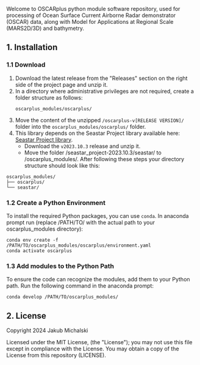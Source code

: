 Welcome to OSCARplus python module software repository, used for processing of Ocean Surface Current Airborne Radar demonstrator (OSCAR) data, along with Model for Applications at Regional Scale (MARS2D/3D) and bathymetry.

## 1. Installation
### 1.1 Download
1. Download the latest release from the "Releases" section on the right side of the project page and unzip it.
2. In a directory where administrative privileges are not required, create a folder structure as follows:
   ```
   oscarplus_modules/oscarplus/
   ```
3. Move the content of the unzipped `/oscarplus-v[RELEASE VERSION]/` folder into the `oscarplus_modules/oscarplus/` folder.
4. This library depends on the Seastar Project library available here: [Seastar Project library](https://github.com/ACHMartin/seastar_project).
   - Download the `v2023.10.3` release and unzip it.
   - Move the folder /seastar_project-2023.10.3/seastar/ to /oscarplus_modules/.
After following these steps your directory structure should look like this:
```
oscarplus_modules/
├── oscarplus/
└── seastar/
```
### 1.2 Create a Python Environment
To install the required Python packages, you can use `conda`. In anaconda prompt run (replace /PATH/TO/ with the actual path to your oscarplus_modules directory):
```
conda env create -f /PATH/TO/oscarplus_modules/oscarplus/environment.yaml
conda activate oscarplus
```
### 1.3 Add modules to the Python Path
To ensure the code can recognize the modules, add them to your Python path. Run the following command in the anaconda prompt:
```
conda develop /PATH/TO/oscarplus_modules/
```
## 2. License
Copyright 2024 Jakub Michalski

Licensed under the MIT License, (the "License"); you may not 
use this file except in compliance with the License. You may obtain a copy of 
the License from this repository (LICENSE).
